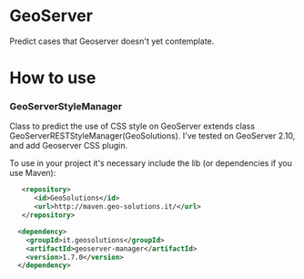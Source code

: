 # GeoServer
Predict cases that Geoserver doesn't yet contemplate.

# How to use
### GeoServerStyleManager
Class to predict the use of CSS style on GeoServer extends class GeoServerRESTStyleManager(GeoSolutions).
I've tested on GeoServer 2.10, and add Geoserver CSS plugin.

To use in your project it's necessary include the lib (or dependencies if you use Maven):

```xml
   <repository>
      <id>GeoSolutions</id>
      <url>http://maven.geo-solutions.it/</url>
   </repository>
```

```xml
  <dependency>
    <groupId>it.geosolutions</groupId>
    <artifactId>geoserver-manager</artifactId>
    <version>1.7.0</version>
  </dependency>
```
